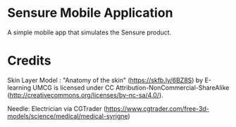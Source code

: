 # Sensure Mobile Application
A simple mobile app that simulates the Sensure product. 

# Credits
Skin Layer Model :
"Anatomy of the skin" (https://skfb.ly/6BZ8S) by E-learning UMCG is licensed under CC Attribution-NonCommercial-ShareAlike (http://creativecommons.org/licenses/by-nc-sa/4.0/).

Needle:
Electrician via CGTrader (https://www.cgtrader.com/free-3d-models/science/medical/medical-syrigne)
